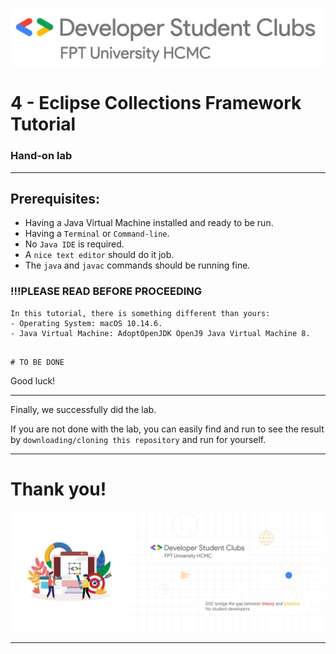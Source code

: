 ![DSC FPTU HCMC](../assets/images/dsc-fptu-hcmc/DSC_FPT_University_HCMC_Horizontal_Logo.png)

# 4 - Eclipse Collections Framework Tutorial
### Hand-on lab

---------------------
## Prerequisites:
- Having a Java Virtual Machine installed and ready to be run.
- Having a ```Terminal``` or ```Command-line```.
- No ```Java IDE``` is required.
- A ```nice text editor``` should do it job.
- The ```java``` and ```javac``` commands should be running fine.

### !!!PLEASE READ BEFORE PROCEEDING

```
In this tutorial, there is something different than yours:
- Operating System: macOS 10.14.6.
- Java Virtual Machine: AdoptOpenJDK OpenJ9 Java Virtual Machine 8.
```

```

# TO BE DONE

```

Good luck!

--------------


Finally, we successfully did the lab.

If you are not done with the lab, you can easily find and run to see the result by ```downloading/cloning this repository``` and run for yourself.

-------------

# Thank you!

![DSC FPTU HCMC](../assets/images/dsc-fptu-hcmc/HOME_PAGE_BANNERS.png)

------------